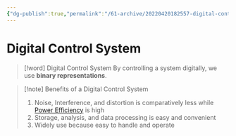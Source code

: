 ```yaml
---
{"dg-publish":true,"permalink":"/61-archive/20220420182557-digital-control-system/","dgHomeLink":true,"dgPassFrontmatter":false}
---
```



# Digital Control System

> [!word] Digital Control System
> By controlling a system digitally, we use **binary representations**.

> [!note] Benefits of a Digital Control System
>
> 1.  Noise, Interference, and distortion is comparatively less while [Power Efficiency](20220221164140-power-efficiency.md) is high
> 2.  Storage, analysis, and data processing is easy and convenient
> 3.  Widely use because easy to handle and operate
